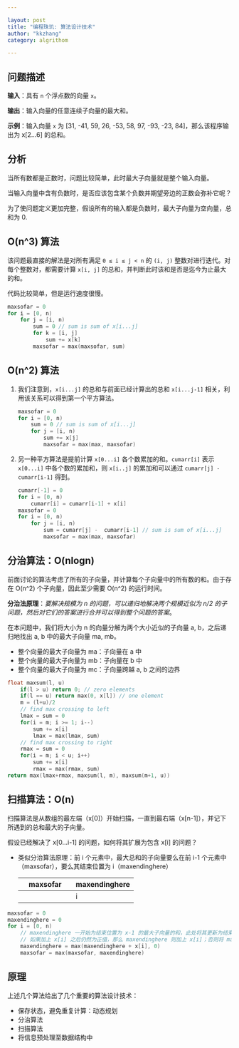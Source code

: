 ```yaml
---

layout: post
title: "编程珠玑: 算法设计技术"
author: "kkzhang"
category: algrithom

---
```


## 问题描述

**输入**：具有 `n` 个浮点数的向量 `x`。

**输出**：输入向量的任意连续子向量的最大和。

**示例**：输入向量 `x` 为 [31, -41, 59, 26, -53, 58, 97, -93, -23, 84]，那么该程序输出为 x[2...6] 的总和。

## 分析

当所有数都是正数时，问题比较简单，此时最大子向量就是整个输入向量。

当输入向量中含有负数时，是否应该包含某个负数并期望旁边的正数会弥补它呢？

为了使问题定义更加完整，假设所有的输入都是负数时，最大子向量为空向量，总和为 0.

## O(n^3) 算法

该问题最直接的解法是对所有满足 `0 ≤ i ≤ j < n` 的 `(i, j)` 整数对进行迭代。对每个整数对，都需要计算 `x[i, j]` 的总和，并判断此时该和是否是迄今为止最大的和。

代码比较简单，但是运行速度很慢。

```c
maxsofar = 0
for i = [0, n)
	for j = [i, n)
		sum = 0 // sum is sum of x[i...j]
		for k = [i, j]
			sum += x[k]
		maxsofar = max(maxsofar, sum)
```

## O(n^2) 算法

1. 我们注意到，`x[i...j]` 的总和与前面已经计算出的总和 `x[i...j-1]` 相关，利用该关系可以得到第一个平方算法。
    
    ```c
    maxsofar = 0
    for i = [0, n)
    	sum = 0 // sum is sum of x[i...j]
    	for j = [i, n)
    		sum += x[j]
    		maxsofar = max(max, maxsofar)
    ```
    
2. 另一种平方算法是提前计算 `x[0...i]` 各个数累加的和。`cumarr[i]` 表示 `x[0...i]` 中各个数的累加和，则 `x[i..j]` 的累加和可以通过 `cumarr[j] - cumarr[i-1]` 得到。
    
    ```c
    cumarr[-1] = 0
    for i = [0, n)
    	cumarr[i] = cumarr[i-1] + x[i]
    maxsofar = 0
    for i = [0, n)
    	for j = [i, n)
    		sum = cumarr[j] -  cumarr[i-1] // sum is sum of x[i...j]
    		maxsofar = max(max, maxsofar)
    ```
    

## 分治算法：O(nlogn)

前面讨论的算法考虑了所有的子向量，并计算每个子向量中的所有数的和。由于存在 O(n^2) 个子向量，因此至少需要 O(n^2) 的运行时间。

**分治法原理**：*要解决规模为 n 的问题，可以递归地解决两个规模近似为 n/2 的子问题，然后对它们的答案进行合并可以得到整个问题的答案*。

在本问题中，我们将大小为 n 的向量分解为两个大小近似的子向量 a, b，之后递归地找出 a, b 中的最大子向量 ma, mb。

- 整个向量的最大子向量为 ma：子向量在 a 中
- 整个向量的最大子向量为 mb：子向量在 b 中
- 整个向量的最大子向量为 mc：子向量跨越 a, b 之间的边界

```c
float maxsum(l, u)
	if(l > u) return 0; // zero elements
	if(l == u) return max(0, x[l]) // one element
	m = (l+u)/2
	// find max crossing to left
	lmax = sum = 0
	for(i = m; i >= 1; i--)
		sum += x[i]
		lmax = max(lmax, sum)
	// find max crossing to right
	rmax = sum = 0
	for(i = m; i < u; i++)
		sum += x[i]
		rmax = max(rmax, sum)
return max(lmax+rmax, maxsum(l, m), maxsum(m+1, u))
```

## 扫描算法：O(n)

扫描算法是从数组的最左端（x[0]）开始扫描，一直到最右端（x[n-1]），并记下所遇到的总和最大的子向量。

假设已经解决了 x[0...i-1] 的问题，如何将其扩展为包含 x[i] 的问题？

- 类似分治算法原理：前 i 个元素中，最大总和的子向量要么在前 i-1 个元素中（maxsofar），要么其结束位置为 i（maxendinghere）

    |  | maxsofar |  | maxendinghere |
    | --- | --- | --- | --- |
    ||||i|


```c
maxsofar = 0
maxendinghere = 0
for i = [0, n)
	// maxendinghere 一开始为结束位置为 x-1 的最大子向量的和，此处将其更新为结束位置为 i 的最大子向量的和
	// 如果加上 x[i] 之后仍然为正值，那么 maxendinghere 则加上 x[i]；否则将 maxendinghere 设置为 0（空向量）
	maxendinghere = max(maxendinghere + x[i], 0)
	maxsofar = max(maxsofar, maxendinghere)
```

## 原理

上述几个算法给出了几个重要的算法设计技术：

- 保存状态，避免重复计算：动态规划
- 分治算法
- 扫描算法
- 将信息预处理至数据结构中

